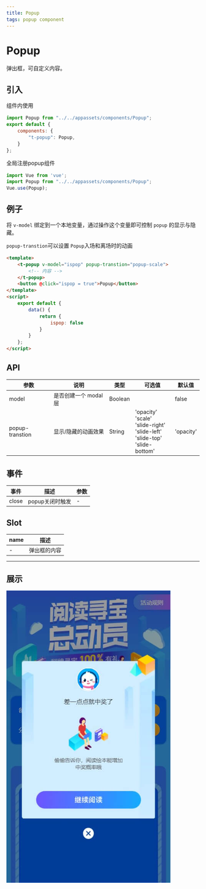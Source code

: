 ```yaml
---
title: Popup
tags: popup component
---
```


# Popup

弹出框，可自定义内容。

## 引入

组件内使用

```javascript
import Popup from "../../appassets/components/Popup";
export default {
    components: {
        "t-popup": Popup,
    }
};
```

全局注册popup组件

```javascript
import Vue from 'vue';
import Popup from "../../appassets/components/Popup";
Vue.use(Popup);
```

## 例子

将 `v-model` 绑定到一个本地变量，通过操作这个变量即可控制 `popup` 的显示与隐藏。

`popup-transtion`可以设置 `Popup`入场和离场时的动画

```html
<template>
    <t-popup v-model="ispop" popup-transtion="popup-scale">
        <!-- 内容 -->
    </t-popup>
  	<button @click="ispop = true">Popup</button>
</template>
<script>
    export default {
        data() {
            return {
                ispop: false
            }
        }
    };
</script>

```

## API

| 参数              | 说明             | 类型      | 可选值                                      | 默认值       |
| --------------- | -------------- | ------- | ---------------------------------------- | --------- |
| model           | 是否创建一个 modal 层 | Boolean |                                          | false     |
| popup-transtion | 显示/隐藏的动画效果     | String  | 'opacity'<br>'scale'<br>'slide-right'<br>'slide-left'<br>'slide-top'<br>'slide-bottom' | 'opacity' |

## 事件

| 事件    | 描述         | 参数   |
| ----- | ---------- | ---- |
| close | popup关闭时触发 | -    |

## Slot

| name | 描述     |
| ---- | ------ |
| -    | 弹出框的内容 |

---

## 展示

![popup](../../assets/img/component/popup/popup.png)